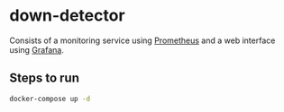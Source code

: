 # down-detector

Consists of a monitoring service using [Prometheus](https://prometheus.io/) and a web interface using [Grafana](https://grafana.com/).

## Steps to run

```bash
docker-compose up -d
```
